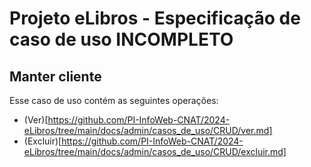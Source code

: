 # Projeto eLibros - Especificação de caso de uso INCOMPLETO

##  Manter cliente
Esse caso de uso contém as seguintes operações:

- (Ver)[https://github.com/PI-InfoWeb-CNAT/2024-eLibros/tree/main/docs/admin/casos_de_uso/CRUD/ver.md]
- (Excluir)[https://github.com/PI-InfoWeb-CNAT/2024-eLibros/tree/main/docs/admin/casos_de_uso/CRUD/excluir.md]